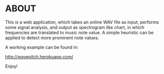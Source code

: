 # ABOUT

This is a web application, which takes 
an online WAV file as input, performs some signal analysis,
and output as spectrogram like chart, in which frequencies 
are translated to music note value.  A simple heuristic can be 
applied to detect more prominent note values.

A working example can be found in:

http://wavepitch.herokuapp.com/

Enjoy!
